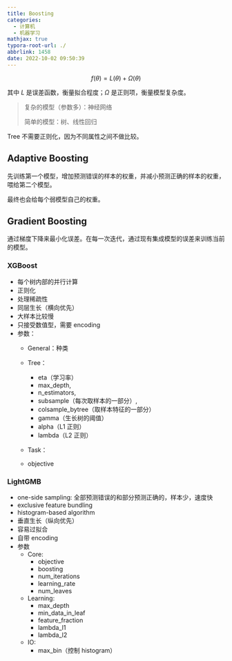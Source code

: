 ```yaml
---
title: Boosting
categories:
  - 计算机
  - 机器学习
mathjax: true
typora-root-url: ./
abbrlink: 1458
date: 2022-10-02 09:50:39
---
```


$$
f(\theta)=L(\theta)+\Omega(\theta)
$$

其中 $L$ 是误差函数，衡量拟合程度；$\Omega$ 是正则项，衡量模型复杂度。

> 复杂的模型（参数多）：神经网络
>
> 简单的模型：树、线性回归

Tree 不需要正则化，因为不同属性之间不做比较。

## Adaptive Boosting

 先训练第一个模型，增加预测错误的样本的权重，并减小预测正确的样本的权重，喂给第二个模型。

最终也会给每个弱模型自己的权重。

## Gradient Boosting

 通过梯度下降来最小化误差。在每一次迭代，通过现有集成模型的误差来训练当前的模型。

<!--more-->

### XGBoost

- 每个树内部的并行计算
- 正则化
- 处理稀疏性
- 同层生长（横向优先）
- 大样本比较慢
- 只接受数值型，需要 encoding
- 参数：
  - General：种类
  - Tree：
    - eta（学习率）
    - max_depth, 
    - n_estimators, 
    - subsample（每次取样本的一部分）, 
    - colsample_bytree（取样本特征的一部分）
    -  gamma（生长树的阈值）
    - alpha（L1 正则）
    - lambda（L2 正则）

  -  Task：
    - objective


### LightGMB

- one-side sampling: 全部预测错误的和部分预测正确的，样本少，速度快
- exclusive feature bundling
- histogram-based algorithm 
- 垂直生长（纵向优先）
- 容易过拟合
- 自带 encoding
- 参数
  - Core:
    - objective
    - boosting
    - num_iterations
    - learning_rate
    - num_leaves
  - Learning:
    - max_depth
    - min_data_in_leaf
    - feature_fraction
    - lambda_l1
    - lambda_l2
  - IO:
    - max_bin（控制 histogram）
